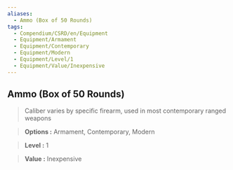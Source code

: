 ```yaml
---
aliases:
  - Ammo (Box of 50 Rounds)
tags:
  - Compendium/CSRD/en/Equipment
  - Equipment/Armament
  - Equipment/Contemporary
  - Equipment/Modern
  - Equipment/Level/1
  - Equipment/Value/Inexpensive
---
```

  
    
## Ammo (Box of 50 Rounds)    
    
>Caliber varies by specific firearm, used in most contemporary ranged weapons    
> **Options :** Armament, Contemporary, Modern    
> **Level :** 1    
> **Value :** Inexpensive